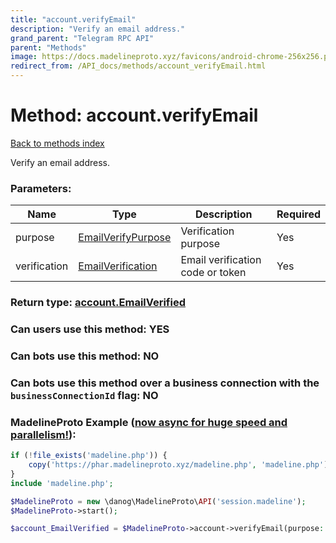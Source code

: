 ```yaml
---
title: "account.verifyEmail"
description: "Verify an email address."
grand_parent: "Telegram RPC API"
parent: "Methods"
image: https://docs.madelineproto.xyz/favicons/android-chrome-256x256.png
redirect_from: /API_docs/methods/account_verifyEmail.html
---
```

# Method: account.verifyEmail
[Back to methods index](index.html)



Verify an email address.

### Parameters:

| Name     |    Type       | Description | Required |
|----------|---------------|-------------|----------|
|purpose|[EmailVerifyPurpose](/API_docs/types/EmailVerifyPurpose.html) | Verification purpose | Yes|
|verification|[EmailVerification](/API_docs/types/EmailVerification.html) | Email verification code or token | Yes|


### Return type: [account.EmailVerified](/API_docs/types/account.EmailVerified.html)

### Can users use this method: **YES**


### Can bots use this method: **NO**


### Can bots use this method over a business connection with the `businessConnectionId` flag: **NO**


### MadelineProto Example ([now async for huge speed and parallelism!](https://docs.madelineproto.xyz/docs/ASYNC.html)):


```php
if (!file_exists('madeline.php')) {
    copy('https://phar.madelineproto.xyz/madeline.php', 'madeline.php');
}
include 'madeline.php';

$MadelineProto = new \danog\MadelineProto\API('session.madeline');
$MadelineProto->start();

$account_EmailVerified = $MadelineProto->account->verifyEmail(purpose: $EmailVerifyPurpose, verification: $EmailVerification, );
```

